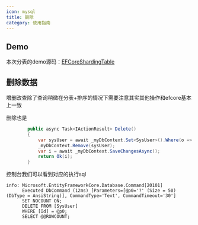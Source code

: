 ```yaml
---
icon: mysql
title: 删除
category: 使用指南
---
```



## Demo
本次分表的demo源码：[EFCoreShardingTable](https://github.com/xuejmnet/sharding-core/tree/main/samples/Sample.SqlServerShardingDataSource)

## 删除数据
增删改查除了查询稍微在分表+排序的情况下需要注意其实其他操作和efcore基本上一致

删除也是
```csharp
        public async Task<IActionResult> Delete()
        {
            var sysUser = await _myDbContext.Set<SysUser>().Where(o => o.Id == "9").FirstOrDefaultAsync();
            _myDbContext.Remove(sysUser);
            var i = await _myDbContext.SaveChangesAsync();
            return Ok(i);
        }
```
控制台我们可以看到对应的执行sql
```shell
info: Microsoft.EntityFrameworkCore.Database.Command[20101]
      Executed DbCommand (12ms) [Parameters=[@p0='?' (Size = 50) (DbType = AnsiString)], CommandType='Text', CommandTimeout='30']
      SET NOCOUNT ON;
      DELETE FROM [SysUser]
      WHERE [Id] = @p0;
      SELECT @@ROWCOUNT;
```